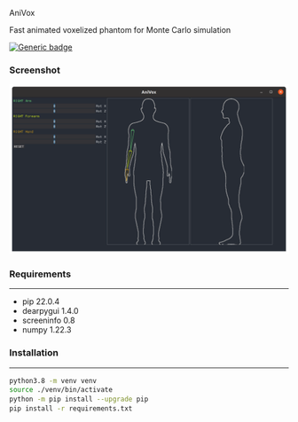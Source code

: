 AniVox

Fast animated voxelized phantom for Monte Carlo simulation

[![Generic badge](https://img.shields.io/badge/Python-3.8-blue.svg)](https://shields.io/)

### Screenshot

![Image_text](./data/screen.png)

### Requirements

 ---
 
* pip 22.0.4
* dearpygui 1.4.0
* screeninfo 0.8
* numpy 1.22.3

### Installation

---

```sh
python3.8 -m venv venv
source ./venv/bin/activate
python -m pip install --upgrade pip
pip install -r requirements.txt
```